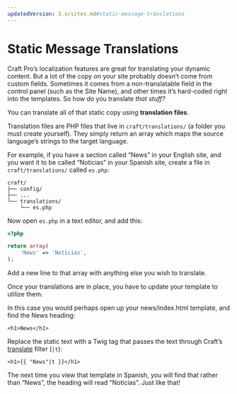 ```yaml
---
updatedVersion: 3.x/sites.md#static-message-translations
---
```


# Static Message Translations

Craft Pro’s localization features are great for translating your dynamic content. But a lot of the copy on your site probably doesn’t come from custom fields. Sometimes it comes from a non-translatable field in the control panel (such as the Site Name), and other times it’s hard-coded right into the templates. So how do you translate _that stuff?_

You can translate all of that static copy using **translation files**.

Translation files are PHP files that live in `craft/translations/` (a folder you must create yourself). They simply return an array which maps the source language’s strings to the target language.

For example, if you have a section called “News” in your English site, and you want it to be called “Noticias” in your Spanish site, create a file in `craft/translations/` called `es.php`:

```treeview
craft/
├── config/
├── ...
└── translations/
    └── es.php
```

Now open `es.php` in a text editor, and add this:

```php
<?php

return array(
    'News' => 'Noticias',
);
```

Add a new line to that array with anything else you wish to translate.

Once your translations are in place, you have to update your template to utilize them.

In this case you would perhaps open up your news/index.html template, and find the News heading:

```twig
<h1>News</h1>
```

Replace the static text with a Twig tag that passes the text through Craft’s [translate](templating/filters.md#translate-or-t) filter (`|t`):

```twig
<h1>{{ "News"|t }}</h1>
```

The next time you view that template in Spanish, you will find that rather than “News”, the heading will read “Noticias”. Just like that!
